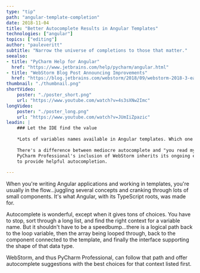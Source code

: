 ```yaml
---
type: "tip"
path: "angular-template-completion"
date: 2018-11-04
title: "Better Autocomplete Results in Angular Templates"
technologies: ["angular"]
topics: ["editing"]
author: "pauleveritt"
subtitle: "Narrow the universe of completions to those that matter."
seealso:
- title: "PyCharm Help for Angular"
  href: "https://www.jetbrains.com/help/pycharm/angular.html"      
- title: "WebStorm Blog Post Announcing Improvements"
  href: "https://blog.jetbrains.com/webstorm/2018/09/webstorm-2018-3-eap-3/"  
thumbnail: "./thumbnail.png"
shortVideo:
    poster: "./poster_short.png"
    url: "https://www.youtube.com/watch?v=4s3sXNw2Imc"
longVideo:
    poster: "./poster_long.png"
    url: "https://www.youtube.com/watch?v=JUmIiZpazic"
leadin: |
    ### Let the IDE find the value
    
    *Lots of variables names available in Angular templates. Which one is best?*
    
    There's a difference between mediocre autocomplete and "you read my mind." 
    PyCharm Professional's inclusion of WebStorm inherits its ongoing efforts 
    to provide helpful autocompletion.
    
---
```


When you're writing Angular applications and working in templates, you're 
usually in the flow...juggling several concepts and cranking through lots 
of small components. It's what Angular, with its TypeScript roots, was 
made for.

Autocomplete is wonderful, except when it gives tons of choices. You have 
to stop, sort through a long list, and find the right context for a variable 
name. But it shouldn't have to be a speedbump...there is a logical path back 
to the loop variable, then the array being looped through, back to the 
component connected to the template, and finally the interface supporting 
the shape of that data type.

WebStorm, and thus PyCharm Professional, can follow that path and offer 
autocomplete suggestions with the best choices for that context listed first.
